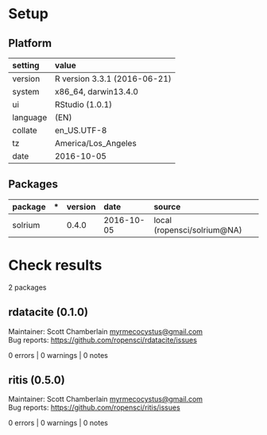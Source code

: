 # Setup

## Platform

|setting  |value                        |
|:--------|:----------------------------|
|version  |R version 3.3.1 (2016-06-21) |
|system   |x86_64, darwin13.4.0         |
|ui       |RStudio (1.0.1)              |
|language |(EN)                         |
|collate  |en_US.UTF-8                  |
|tz       |America/Los_Angeles          |
|date     |2016-10-05                   |

## Packages

|package |*  |version |date       |source                      |
|:-------|:--|:-------|:----------|:---------------------------|
|solrium |   |0.4.0   |2016-10-05 |local (ropensci/solrium@NA) |

# Check results
2 packages

## rdatacite (0.1.0)
Maintainer: Scott Chamberlain <myrmecocystus@gmail.com>  
Bug reports: https://github.com/ropensci/rdatacite/issues

0 errors | 0 warnings | 0 notes

## ritis (0.5.0)
Maintainer: Scott Chamberlain <myrmecocystus@gmail.com>  
Bug reports: https://github.com/ropensci/ritis/issues

0 errors | 0 warnings | 0 notes

